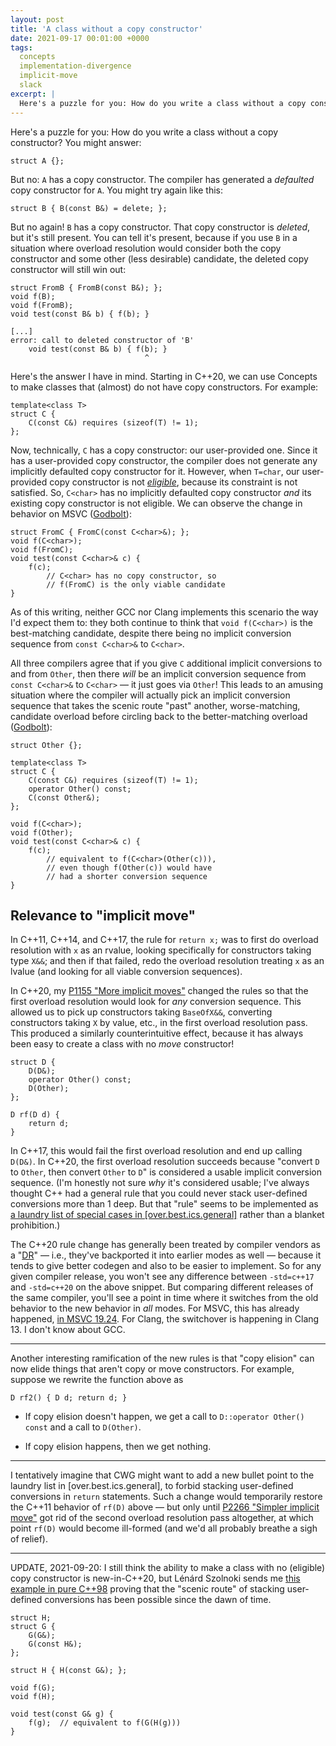 ```yaml
---
layout: post
title: 'A class without a copy constructor'
date: 2021-09-17 00:01:00 +0000
tags:
  concepts
  implementation-divergence
  implicit-move
  slack
excerpt: |
  Here's a puzzle for you: How do you write a class without a copy constructor?
---
```


Here's a puzzle for you: How do you write a class without a copy constructor?
You might answer:

    struct A {};

But no: `A` has a copy constructor. The compiler has generated a _defaulted_
copy constructor for `A`. You might try again like this:

    struct B { B(const B&) = delete; };

But no again! `B` has a copy constructor. That copy constructor is _deleted_, but
it's still present. You can tell it's present, because if you use `B` in
a situation where overload resolution would consider both the copy constructor
and some other (less desirable) candidate, the deleted copy constructor will
still win out:

    struct FromB { FromB(const B&); };
    void f(B);
    void f(FromB);
    void test(const B& b) { f(b); }

    [...]
    error: call to deleted constructor of 'B'
        void test(const B& b) { f(b); }
                                  ^

Here's the answer I have in mind. Starting in C++20, we can use Concepts
to make classes that (almost) do not have copy constructors. For example:

    template<class T>
    struct C {
        C(const C&) requires (sizeof(T) != 1);
    };

Now, technically, `C` has a copy constructor: our user-provided
one. Since it has a user-provided copy constructor, the compiler does not
generate any implicitly defaulted copy constructor for it.
However, when `T=char`, our user-provided copy constructor is not
[_eligible_](https://eel.is/c++draft/special#6), because its constraint is
not satisfied. So, `C<char>` has no implicitly defaulted copy constructor
_and_ its existing copy constructor is not eligible. We can observe
the change in behavior on MSVC ([Godbolt](https://godbolt.org/z/bYr8YhvjT)):

    struct FromC { FromC(const C<char>&); };
    void f(C<char>);
    void f(FromC);
    void test(const C<char>& c) {
        f(c);
            // C<char> has no copy constructor, so
            // f(FromC) is the only viable candidate
    }

As of this writing, neither GCC nor Clang implements this scenario
the way I'd expect them to: they both continue to think that
`void f(C<char>)` is the best-matching candidate, despite there
being no implicit conversion sequence from `const C<char>&` to
`C<char>`.

All three compilers agree that if you give `C` additional
implicit conversions to and from `Other`, then there _will_ be
an implicit conversion sequence from `const C<char>&` to `C<char>`
— it just goes via `Other`!
This leads to an amusing situation where the compiler will actually
pick an implicit conversion sequence that takes the scenic route
"past" another, worse-matching, candidate overload before circling
back to the better-matching overload ([Godbolt](https://godbolt.org/z/ExThWEM87)):

    struct Other {};

    template<class T>
    struct C {
        C(const C&) requires (sizeof(T) != 1);
        operator Other() const;
        C(const Other&);
    };

    void f(C<char>);
    void f(Other);
    void test(const C<char>& c) {
        f(c);
            // equivalent to f(C<char>(Other(c))),
            // even though f(Other(c)) would have
            // had a shorter conversion sequence
    }


## Relevance to "implicit move"

In C++11, C++14, and C++17, the rule for `return x;`
was to first do overload resolution with `x` as an rvalue,
looking specifically for constructors taking type `X&&`;
and then if that failed, redo the overload resolution treating
`x` as an lvalue (and looking for all viable conversion sequences).

In C++20, my [P1155 "More implicit moves"](http://www.open-std.org/jtc1/sc22/wg21/docs/papers/2019/p1155r3.html)
changed the rules so that the first overload resolution would
look for _any_ conversion sequence. This allowed us to pick up
constructors taking `BaseOfX&&`, converting constructors taking
`X` by value, etc., in the first overload resolution pass.
This produced a similarly counterintuitive effect, because
it has always been easy to create a class with no _move_ constructor!

    struct D {
        D(D&);
        operator Other() const;
        D(Other);
    };

    D rf(D d) {
        return d;
    }

In C++17, this would fail the first overload resolution and end up
calling `D(D&)`. In C++20, the first overload resolution succeeds
because "convert `D` to `Other`, then convert `Other` to `D`" is
considered a usable implicit conversion sequence. (I'm honestly not
sure _why_ it's considered usable; I've always thought C++ had a
general rule that you could never stack user-defined conversions
more than 1 deep. But that "rule" seems to be implemented as
[a laundry list of special cases in [over.best.ics.general]](https://eel.is/c++draft/over.best.ics#general-4)
rather than a blanket prohibition.)

The C++20 rule change has generally been treated by compiler vendors
as a "[DR](/blog/2019/08/02/the-tough-guide-to-cpp-acronyms/#dr)" —
i.e., they've backported it into earlier modes as well —
because it tends to give better codegen and also to be easier to
implement. So for any given compiler release, you won't see any
difference between `-std=c++17` and `-std=c++20` on the above
snippet. But comparing different releases of the same compiler,
you'll see a point in time where it switches from the old behavior
to the new behavior in _all_ modes. For MSVC, this has already happened,
[in MSVC 19.24](https://godbolt.org/z/x6783T1Ez).
For Clang, the switchover is happening in Clang 13.
I don't know about GCC.

----

Another interesting ramification of the new rules is that "copy elision"
can now elide things that aren't copy or move constructors. For example,
suppose we rewrite the function above as

    D rf2() { D d; return d; }

- If copy elision doesn't happen, we get a call to `D::operator Other() const`
    and a call to `D(Other)`.

- If copy elision happens, then we get nothing.

----

I tentatively imagine that CWG might want to add a new bullet point to the
laundry list in [over.best.ics.general], to forbid stacking user-defined
conversions in `return` statements. Such a change would temporarily restore the
C++11 behavior of `rf(D)` above — but only until
[P2266 "Simpler implicit move"](http://www.open-std.org/jtc1/sc22/wg21/docs/papers/2021/p2266r1.html)
got rid of the second overload resolution pass altogether, at which point
`rf(D)` would become ill-formed (and we'd all probably breathe a sigh of relief).

----

UPDATE, 2021-09-20: I still think the ability to make a class with no
(eligible) copy constructor is new-in-C++20, but Lénárd Szolnoki sends me
[this example in pure C++98](https://godbolt.org/z/Tzfr6T569) proving
that the "scenic route" of stacking user-defined conversions has been
possible since the dawn of time.

    struct H;
    struct G {
        G(G&);
        G(const H&);
    };

    struct H { H(const G&); };

    void f(G);
    void f(H);

    void test(const G& g) {
        f(g);  // equivalent to f(G(H(g)))
    }
